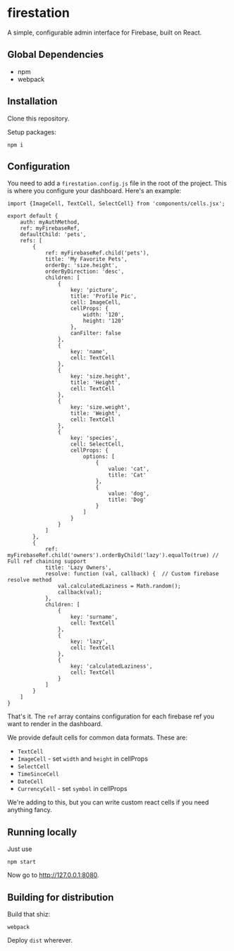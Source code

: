 # firestation
A simple, configurable admin interface for Firebase, built on React.

## Global Dependencies

- npm
- webpack

## Installation

Clone this repository.

Setup packages:

    npm i


## Configuration

You need to add a `firestation.config.js` file in the root of the project. This is where you configure your dashboard. Here's an example:

    import {ImageCell, TextCell, SelectCell} from 'components/cells.jsx';

    export default {
        auth: myAuthMethod,
        ref: myFirebaseRef,
        defaultChild: 'pets',
        refs: [
            {
                ref: myFirebaseRef.child('pets'),
                title: 'My Favorite Pets',
                orderBy: 'size.height',
                orderByDirection: 'desc',
                children: [
                    {
                        key: 'picture',
                        title: 'Profile Pic',
                        cell: ImageCell,
                        cellProps: {
                            width: '120',
                            height: '120'
                        },
                        canFilter: false
                    },
                    {
                        key: 'name',
                        cell: TextCell
                    },
                    {
                        key: 'size.height',
                        title: 'Height',
                        cell: TextCell
                    },
                    {
                        key: 'size.weight',
                        title: 'Weight',
                        cell: TextCell
                    },
                    {
                        key: 'species',
                        cell: SelectCell,
                        cellProps: {
                            options: [
                                {
                                    value: 'cat',
                                    title: 'Cat'
                                },
                                {
                                    value: 'dog',
                                    title: 'Dog'
                                }
                            ]
                        }
                    }
                ]
            },
            {
                ref: myFirebaseRef.child('owners').orderByChild('lazy').equalTo(true) // Full ref chaining support
                title: 'Lazy Owners',
                resolve: function (val, callback) {  // Custom firebase resolve method
                    val.calculatedLaziness = Math.random();
                    callback(val);
                },
                children: [
                    {
                        key: 'surname',
                        cell: TextCell
                    },
                    {
                        key: 'lazy',
                        cell: TextCell
                    },
                    {
                        key: 'calculatedLaziness',
                        cell: TextCell
                    }
                ]
            }
        ]
    }

That's it. The `ref` array contains configuration for each firebase ref you want to render in the dashboard.

We provide default cells for common data formats. These are:

- `TextCell`
- `ImageCell` - set `width` and `height` in cellProps
- `SelectCell`
- `TimeSinceCell`
- `DateCell`
- `CurrencyCell` - set `symbol` in cellProps

We're adding to this, but you can write custom react cells if you need anything fancy.

## Running locally

Just use

    npm start

Now go to http://127.0.0.1:8080.

## Building for distribution

Build that shiz:

    webpack

Deploy `dist` wherever.
